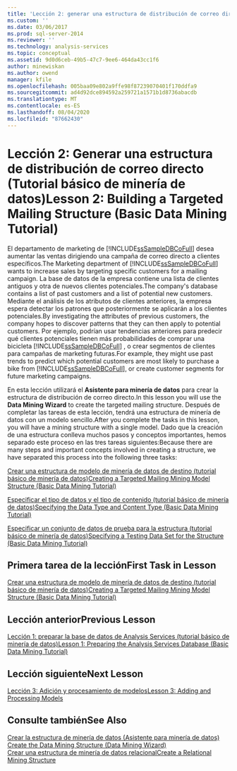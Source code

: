 ```yaml
---
title: 'Lección 2: generar una estructura de distribución de correo directo (tutorial básico de minería de datos) | Microsoft Docs'
ms.custom: ''
ms.date: 03/06/2017
ms.prod: sql-server-2014
ms.reviewer: ''
ms.technology: analysis-services
ms.topic: conceptual
ms.assetid: 9d0d6ceb-49b5-47c7-9ee6-464da43cc1f6
author: minewiskan
ms.author: owend
manager: kfile
ms.openlocfilehash: 005baa09e802a9ffe98f87239070401f170ddfa9
ms.sourcegitcommit: ad4d92dce894592a259721a1571b1d8736abacdb
ms.translationtype: MT
ms.contentlocale: es-ES
ms.lasthandoff: 08/04/2020
ms.locfileid: "87662430"
---
```

# <a name="lesson-2-building-a-targeted-mailing-structure-basic-data-mining-tutorial"></a><span data-ttu-id="e49c4-102">Lección 2: Generar una estructura de distribución de correo directo (Tutorial básico de minería de datos)</span><span class="sxs-lookup"><span data-stu-id="e49c4-102">Lesson 2: Building a Targeted Mailing Structure (Basic Data Mining Tutorial)</span></span>
  <span data-ttu-id="e49c4-103">El departamento de marketing de [!INCLUDE[ssSampleDBCoFull](../includes/sssampledbcofull-md.md)] desea aumentar las ventas dirigiendo una campaña de correo directo a clientes específicos.</span><span class="sxs-lookup"><span data-stu-id="e49c4-103">The Marketing department of [!INCLUDE[ssSampleDBCoFull](../includes/sssampledbcofull-md.md)] wants to increase sales by targeting specific customers for a mailing campaign.</span></span> <span data-ttu-id="e49c4-104">La base de datos de la empresa contiene una lista de clientes antiguos y otra de nuevos clientes potenciales.</span><span class="sxs-lookup"><span data-stu-id="e49c4-104">The company's database contains a list of past customers and a list of potential new customers.</span></span> <span data-ttu-id="e49c4-105">Mediante el análisis de los atributos de clientes anteriores, la empresa espera detectar los patrones que posteriormente se aplicarán a los clientes potenciales.</span><span class="sxs-lookup"><span data-stu-id="e49c4-105">By investigating the attributes of previous customers, the company hopes to discover patterns that they can then apply to potential customers.</span></span> <span data-ttu-id="e49c4-106">Por ejemplo, podrían usar tendencias anteriores para predecir qué clientes potenciales tienen más probabilidades de comprar una bicicleta [!INCLUDE[ssSampleDBCoFull](../includes/sssampledbcofull-md.md)] , o crear segmentos de clientes para campañas de marketing futuras.</span><span class="sxs-lookup"><span data-stu-id="e49c4-106">For example, they might use past trends to predict which potential customers are most likely to purchase a bike from [!INCLUDE[ssSampleDBCoFull](../includes/sssampledbcofull-md.md)], or create customer segments for future marketing campaigns.</span></span>  
  
 <span data-ttu-id="e49c4-107">En esta lección utilizará el **Asistente para minería de datos** para crear la estructura de distribución de correo directo.</span><span class="sxs-lookup"><span data-stu-id="e49c4-107">In this lesson you will use the **Data Mining Wizard** to create the targeted mailing structure.</span></span> <span data-ttu-id="e49c4-108">Después de completar las tareas de esta lección, tendrá una estructura de minería de datos con un modelo sencillo.</span><span class="sxs-lookup"><span data-stu-id="e49c4-108">After you complete the tasks in this lesson, you will have a mining structure with a single model.</span></span> <span data-ttu-id="e49c4-109">Dado que la creación de una estructura conlleva muchos pasos y conceptos importantes, hemos separado este proceso en las tres tareas siguientes:</span><span class="sxs-lookup"><span data-stu-id="e49c4-109">Because there are many steps and important concepts involved in creating a structure, we have separated this process into the following three tasks:</span></span>  
  
 [<span data-ttu-id="e49c4-110">Crear una estructura de modelo de minería de datos de destino &#40;tutorial básico de minería de datos&#41;</span><span class="sxs-lookup"><span data-stu-id="e49c4-110">Creating a Targeted Mailing Mining Model Structure &#40;Basic Data Mining Tutorial&#41;</span></span>](../../2014/tutorials/creating-a-targeted-mailing-mining-model-structure-basic-data-mining-tutorial.md)  
  
 [<span data-ttu-id="e49c4-111">Especificar el tipo de datos y el tipo de contenido &#40;tutorial básico de minería de datos&#41;</span><span class="sxs-lookup"><span data-stu-id="e49c4-111">Specifying the Data Type and Content Type &#40;Basic Data Mining Tutorial&#41;</span></span>](../../2014/tutorials/specifying-the-data-type-and-content-type-basic-data-mining-tutorial.md)  
  
 [<span data-ttu-id="e49c4-112">Especificar un conjunto de datos de prueba para la estructura &#40;tutorial básico de minería de datos&#41;</span><span class="sxs-lookup"><span data-stu-id="e49c4-112">Specifying a Testing Data Set for the Structure &#40;Basic Data Mining Tutorial&#41;</span></span>](../../2014/tutorials/specifying-a-testing-data-set-for-the-structure-basic-data-mining-tutorial.md)  
  
## <a name="first-task-in-lesson"></a><span data-ttu-id="e49c4-113">Primera tarea de la lección</span><span class="sxs-lookup"><span data-stu-id="e49c4-113">First Task in Lesson</span></span>  
 [<span data-ttu-id="e49c4-114">Crear una estructura de modelo de minería de datos de destino &#40;tutorial básico de minería de datos&#41;</span><span class="sxs-lookup"><span data-stu-id="e49c4-114">Creating a Targeted Mailing Mining Model Structure &#40;Basic Data Mining Tutorial&#41;</span></span>](../../2014/tutorials/creating-a-targeted-mailing-mining-model-structure-basic-data-mining-tutorial.md)  
  
## <a name="previous-lesson"></a><span data-ttu-id="e49c4-115">Lección anterior</span><span class="sxs-lookup"><span data-stu-id="e49c4-115">Previous Lesson</span></span>  
 [<span data-ttu-id="e49c4-116">Lección 1: preparar la base de datos de Analysis Services &#40;tutorial básico de minería de datos&#41;</span><span class="sxs-lookup"><span data-stu-id="e49c4-116">Lesson 1: Preparing the Analysis Services Database &#40;Basic Data Mining Tutorial&#41;</span></span>](../../2014/tutorials/lesson-1-preparing-the-analysis-services-database-basic-data-mining-tutorial.md)  
  
## <a name="next--lesson"></a><span data-ttu-id="e49c4-117">Lección siguiente</span><span class="sxs-lookup"><span data-stu-id="e49c4-117">Next  Lesson</span></span>  
 [<span data-ttu-id="e49c4-118">Lección 3: Adición y procesamiento de modelos</span><span class="sxs-lookup"><span data-stu-id="e49c4-118">Lesson 3: Adding and Processing Models</span></span>](../../2014/tutorials/lesson-3-adding-and-processing-models.md)  
  
## <a name="see-also"></a><span data-ttu-id="e49c4-119">Consulte también</span><span class="sxs-lookup"><span data-stu-id="e49c4-119">See Also</span></span>  
 <span data-ttu-id="e49c4-120">[Crear la estructura de minería de datos &#40;Asistente para minería de datos&#41;](../../2014/analysis-services/create-the-data-mining-structure-data-mining-wizard.md) </span><span class="sxs-lookup"><span data-stu-id="e49c4-120">[Create the Data Mining Structure &#40;Data Mining Wizard&#41;](../../2014/analysis-services/create-the-data-mining-structure-data-mining-wizard.md) </span></span>  
 [<span data-ttu-id="e49c4-121">Crear una estructura de minería de datos relacional</span><span class="sxs-lookup"><span data-stu-id="e49c4-121">Create a Relational Mining Structure</span></span>](../../2014/analysis-services/data-mining/create-a-relational-mining-structure.md)  
  
  
